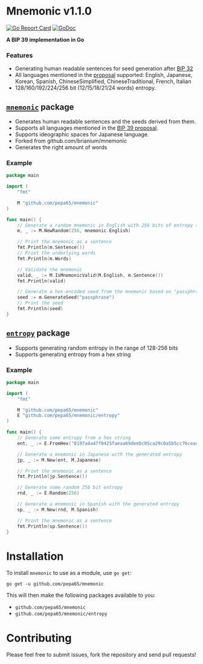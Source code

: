 # Mnemonic v1.1.0
[![Go Report Card](https://goreportcard.com/badge/github.com/pepa65/mnemonic)](https://goreportcard.com/report/github.com/pepa65/mnemonic)
[![GoDoc](https://godoc.org/github.com/pepa65/mnemonic?status.svg)](https://godoc.org/github.com/pepa65/mnemonic)

**A BIP 39 implementation in Go**

### Features
* Generating human readable sentences for seed generation after [BIP 32](https://github.com/bitcoin/bips/blob/master/bip-0032.mediawiki)
* All languages mentioned in the [proposal](https://github.com/bitcoin/bips/blob/master/bip-0039.mediawiki) supported:
  English, Japanese, Korean, Spanish, ChineseSimplified, ChineseTraditional, French, Italian
* 128/160/192/224/256 bit (12/15/18/21/24 words) entropy.

## [`mnemonic`](https://godoc.org/github.com/pepa65/mnemonic) package
* Generates human readable sentences and the seeds derived from them.
* Supports all languages mentioned in the [BIP 39 proposal](https://github.com/bitcoin/bips/blob/master/bip-0039.mediawiki).
* Supports ideographic spaces for Japanese language.
* Forked from github.com/brianium/mnemonic
* Generates the right amount of words

### Example
```go
package main

import (
	"fmt"

	M "github.com/pepa65/mnemonic"
)

func main() {
	// Generate a random mnemonic in English with 256 bits of entropy (24 words)
	m, _ := M.NewRandom(256, mnemonic.English)

	// Print the mnemonic as a sentence
	fmt.Println(m.Sentence())
	// Print the underlying words
	fmt.Println(m.Words)

	// Validate the mnemonic
	valid, _ := M.IsMnemonicValid(M.English, m.Sentence())
	fmt.Println(valid)

	// Generate a hex-encoded seed from the mnemonic based on "passphrase"
	seed := m.GenerateSeed("passphrase")
	// Print the seed
	fmt.Println(seed)
}
```

## [`entropy`](https://godoc.org/github.com/pepa65/mnemonic/entropy) package
* Supports generating random entropy in the range of 128-256 bits
* Supports generating entropy from a hex string

### Example
```go
package main

import (
	"fmt"

	M "github.com/pepa65/mnemonic"
	E "github.com/pepa65/mnemonic/entropy"
)

func main() {
	// Generate some entropy from a hex string
	ent, _ := E.FromHex("8197a4a47f0425faeaa69deebc05ca29c0a5b5cc76ceacc0")

	// Generate a mnemonic in Japanese with the generated entropy
	jp, _ := M.New(ent, M.Japanese)

	// Print the mnemonic as a sentence
	fmt.Println(jp.Sentence())

	// Generate some random 256 bit entropy
	rnd, _ := E.Random(256)

	// Generate a mnemonic in Spanish with the generated entropy
	sp, _ := M.New(rnd, M.Spanish)

	// Print the mnemonic as a sentence
	fmt.Println(sp.Sentence())
}
```

# Installation
To install `mnemonic` to use as a module, use `go get`:

`go get -u github.com/pepa65/mnemonic`

This will then make the following packages available to you:
* `github.com/pepa65/mnemonic`
* `github.com/pepa65/mnemonic/entropy`

# Contributing
Please feel free to submit issues, fork the repository and send pull requests!
